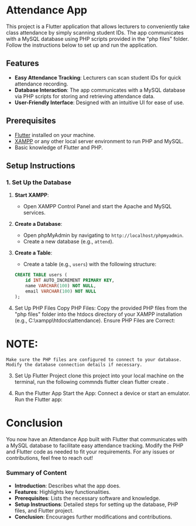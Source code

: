 # Attendance App

This project is a Flutter application that allows lecturers to conveniently take class attendance by simply scanning student IDs. The app communicates with a MySQL database using PHP scripts provided in the "php files" folder. Follow the instructions below to set up and run the application.

## Features

- **Easy Attendance Tracking**: Lecturers can scan student IDs for quick attendance recording.
- **Database Interaction**: The app communicates with a MySQL database via PHP scripts for storing and retrieving attendance data.
- **User-Friendly Interface**: Designed with an intuitive UI for ease of use.

## Prerequisites

- [Flutter](https://flutter.dev/docs/get-started/install) installed on your machine.
- [XAMPP](https://www.apachefriends.org/index.html) or any other local server environment to run PHP and MySQL.
- Basic knowledge of Flutter and PHP.

## Setup Instructions

### 1. Set Up the Database

1. **Start XAMPP**:
   - Open XAMPP Control Panel and start the Apache and MySQL services.

2. **Create a Database**:
   - Open phpMyAdmin by navigating to `http://localhost/phpmyadmin`.
   - Create a new database (e.g., `attend`).

3. **Create a Table**:
   - Create a table (e.g., `users`) with the following structure:

   ```sql
   CREATE TABLE users (
       id INT AUTO_INCREMENT PRIMARY KEY,
       name VARCHAR(100) NOT NULL,
       email VARCHAR(100) NOT NULL
   );
2. Set Up PHP Files
Copy PHP Files:
Copy the provided PHP files from the "php files" folder into the htdocs directory of your XAMPP installation (e.g., C:\xampp\htdocs\attendance).
Ensure PHP Files are Correct:

# NOTE: 
    Make sure the PHP files are configured to connect to your database. Modify the database connection details if necessary.

3. Set Up Flutter Project
clone this project into your local machine
on the terminal, run the following commnds
flutter clean
flutter create .

4. Run the Flutter App
Start the App:
Connect a device or start an emulator.
Run the Flutter app:

# Conclusion
You now have an Attendance App built with Flutter that communicates with a MySQL database to facilitate easy attendance tracking. Modify the PHP and Flutter code as needed to fit your requirements. For any issues or contributions, feel free to reach out!


### Summary of Content
- **Introduction**: Describes what the app does.
- **Features**: Highlights key functionalities.
- **Prerequisites**: Lists the necessary software and knowledge.
- **Setup Instructions**: Detailed steps for setting up the database, PHP files, and Flutter project.
- **Conclusion**: Encourages further modifications and contributions.
